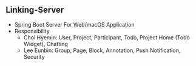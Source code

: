 ## Linking-Server
- Spring Boot Server For Web/macOS Application
-  Responsibility
    - Choi Hyemin: User, Project, Participant, Todo, Project Home (Todo Widget), Chatting
    - Lee Eunbin: Group, Page, Block, Annotation, Push Notification, Security
